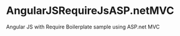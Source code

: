 AngularJSRequireJsASP.netMVC
============================

Angular JS with Require Boilerplate sample using ASP.net MVC 
